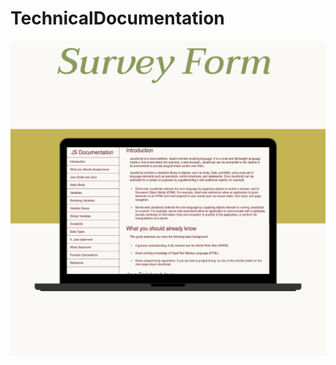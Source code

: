 # TechnicalDocumentation
![image](https://github.com/aimee8moon/TechnicalDocumentation/blob/main/Tech.png?raw=true)
